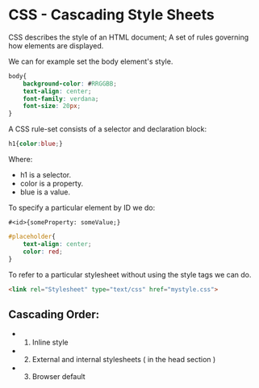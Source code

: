 # CSS - Cascading Style Sheets

CSS describes the style of an HTML document;
A set of rules governing how elements are displayed.


We can for example set the body element's style.
````CSS
body{
	background-color: #RRGGBB;
	text-align: center;
	font-family: verdana;
	font-size: 20px;
}
````

A CSS rule-set consists of a selector and declaration block:
````CSS
h1{color:blue;}
````
Where:
* h1 is a selector.
* color is a property.
* blue is a value.


To specify a particular element by ID we do:
````Pseudo
#<id>{someProperty: someValue;}
````

````CSS
#placeholder{
	text-align: center;
	color: red;
}
````

To refer to a particular stylesheet without using the style tags we can do.
````HTML
<link rel="Stylesheet" type="text/css" href="mystyle.css">
````


## Cascading Order:
* 1. Inline style
* 2. External and internal stylesheets ( in the head section )
* 3. Browser default
